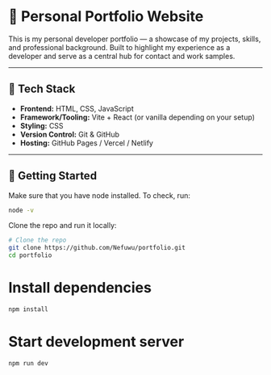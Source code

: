 # 💼 Personal Portfolio Website

This is my personal developer portfolio — a showcase of my projects, skills, and professional background. Built to highlight my experience as a developer and serve as a central hub for contact and work samples.

---



## 🧰 Tech Stack

- **Frontend:** HTML, CSS, JavaScript  
- **Framework/Tooling:** Vite + React (or vanilla depending on your setup)  
- **Styling:** CSS 
- **Version Control:** Git & GitHub  
- **Hosting:** GitHub Pages / Vercel / Netlify

---



## 🚀 Getting Started
Make sure that you have node installed. To check, run:
```bash
node -v
```

Clone the repo and run it locally:
```bash
# Clone the repo
git clone https://github.com/Nefuwu/portfolio.git
cd portfolio
```

# Install dependencies
```sh
npm install
```

# Start development server
```sh
npm run dev
```
